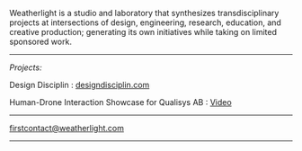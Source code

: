 Weatherlight is a studio and laboratory that synthesizes transdisciplinary projects at intersections of design, engineering, research, education, and creative production; generating its own initiatives while taking on limited sponsored work.

---

*Projects:*

Design Disciplin
: [designdisciplin.com](https://www.designdisciplin.com)

Human-Drone Interaction Showcase for Qualisys AB
: [Video](https://www.youtube.com/watch?v=IVMFvLN44Ts)

---

[firstcontact@weatherlight.com](mailto:firstcontact@weatherlight.com)

---
